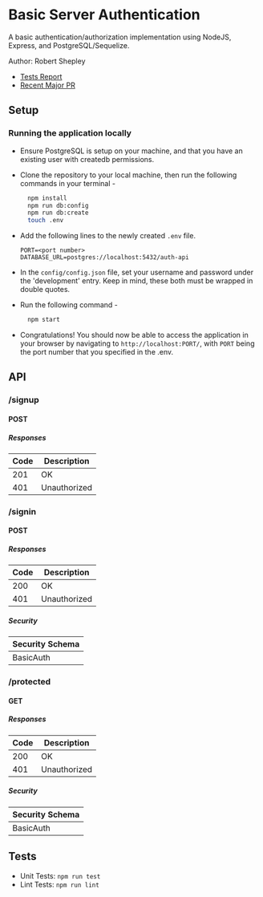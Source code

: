 # Basic Server Authentication

A basic authentication/authorization implementation using NodeJS, Express, and PostgreSQL/Sequelize.

Author: Robert Shepley
<!-- Replace URL's and add more necessary links -->
- [Tests Report](https://github.com/ShepleySound/basic-auth/actions/runs/3132654742)
- [Recent Major PR](https://github.com/ShepleySound/basic-auth/pull/1)
<!-- - [Heroku Prod Deployment](URL) -->

## Setup

### Running the application locally

- Ensure PostgreSQL is setup on your machine, and that you have an existing user with createdb permissions.

- Clone the repository to your local machine, then run the following commands in your terminal -

  ```bash
    npm install
    npm run db:config
    npm run db:create
    touch .env
  ```

- Add the following lines to the newly created `.env` file.

  ```text
  PORT=<port number>
  DATABASE_URL=postgres://localhost:5432/auth-api
  ```

- In the `config/config.json` file, set your username and password under the 'development' entry. Keep in mind, these both must be wrapped in double quotes.

- Run the following command -

  ```bash
    npm start
  ```

- Congratulations! You should now be able to access the application in your browser by navigating to `http://localhost:PORT/`, with `PORT` being the port number that you specified in the .env.

## API

### /signup

#### POST

##### Responses

| Code | Description |
| ---- | ----------- |
| 201 | OK |
| 401 | Unauthorized |

### /signin

#### POST

##### Responses


| Code | Description |
| ---- | ----------- |
| 200 | OK |
| 401 | Unauthorized |

##### Security

| Security Schema
| --- |
| BasicAuth |

### /protected

#### GET

##### Responses

| Code | Description |
| ---- | ----------- |
| 200 | OK |
| 401 | Unauthorized |

##### Security

| Security Schema
| --- |
| BasicAuth |

## Tests

- Unit Tests: `npm run test`
- Lint Tests: `npm run lint`

<!-- ## UML

(Created with [diagrams](https://app.diagrams.net/)) -->

<!-- ![UML Image](URL) -->